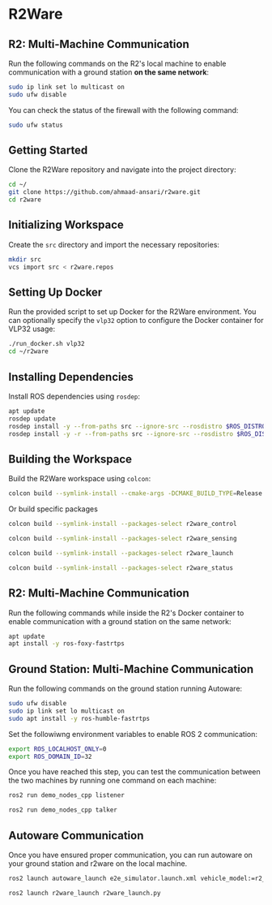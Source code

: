# R2Ware

## R2: Multi-Machine Communication

Run the following commands on the R2's local machine to enable communication with a ground station **on the same network**:

```bash
sudo ip link set lo multicast on
sudo ufw disable
```

You can check the status of the firewall with the following command:

```bash
sudo ufw status
```

## Getting Started

Clone the R2Ware repository and navigate into the project directory:

```bash
cd ~/
git clone https://github.com/ahmaad-ansari/r2ware.git
cd r2ware
```

## Initializing Workspace

Create the `src` directory and import the necessary repositories:

```bash
mkdir src
vcs import src < r2ware.repos
```

## Setting Up Docker

Run the provided script to set up Docker for the R2Ware environment. You can optionally specify the `vlp32` option to configure the Docker container for VLP32 usage:

```bash
./run_docker.sh vlp32
cd ~/r2ware
```

## Installing Dependencies

Install ROS dependencies using `rosdep`:

```bash
apt update
rosdep update
rosdep install -y --from-paths src --ignore-src --rosdistro $ROS_DISTRO
rosdep install -y -r --from-paths src --ignore-src --rosdistro $ROS_DISTRO

```

## Building the Workspace

Build the R2Ware workspace using `colcon`:

```bash
colcon build --symlink-install --cmake-args -DCMAKE_BUILD_TYPE=Release
```

Or build specific packages
```bash
colcon build --symlink-install --packages-select r2ware_control
```
```bash
colcon build --symlink-install --packages-select r2ware_sensing
```
```bash
colcon build --symlink-install --packages-select r2ware_launch
```
```bash
colcon build --symlink-install --packages-select r2ware_status
```

## R2: Multi-Machine Communication

Run the following commands while inside the R2's Docker container to enable communication with a ground station on the same network:

```bash
apt update
apt install -y ros-foxy-fastrtps
```

## Ground Station: Multi-Machine Communication

Run the following commands on the ground station running Autoware:

```bash
sudo ufw disable
sudo ip link set lo multicast on
sudo apt install -y ros-humble-fastrtps
```

Set the followiwng environment variables to enable ROS 2 communication:

```bash
export ROS_LOCALHOST_ONLY=0
export ROS_DOMAIN_ID=32
```

Once you have reached this step, you can test the communication between the two machines by running one command on each machine:
```bash
ros2 run demo_nodes_cpp listener
```
```bash
ros2 run demo_nodes_cpp talker
```
## Autoware Communication

Once you have ensured proper communication, you can run autoware on your ground station and r2ware on the local machine.

```bash
ros2 launch autoware_launch e2e_simulator.launch.xml vehicle_model:=r2_vehicle sensor_model:=r2_sensor_kit map_path:=$HOME/autoware_map/nishishinjuku_autoware_map/
```

```bash
ros2 launch r2ware_launch r2ware_launch.py 
```
